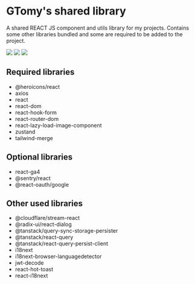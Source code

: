 # GTomy's shared library

A shared REACT JS component and utils library for my projects.
Contains some other libraries bundled and some are required to be added to the project.

[![][npm-version]][npm-url] [![][gitlab-last-release]][npm-url] [![][npm-downloads]][npm-url]

## Required libraries
* @heroicons/react
* axios
* react
* react-dom
* react-hook-form
* react-router-dom
* react-lazy-load-image-component
* zustand
* tailwind-merge

## Optional libraries
* react-ga4
* @sentry/react
* @react-oauth/google

## Other used libraries
* @cloudflare/stream-react
* @radix-ui/react-dialog
* @tanstack/query-sync-storage-persister
* @tanstack/react-query
* @tanstack/react-query-persist-client
* i18next
* i18next-browser-languagedetector
* jwt-decode
* react-hot-toast
* react-i18next

[npm-version]: https://badgen.net/npm/v/gtomy-lib?label=version&color=green
[npm-downloads]: https://badgen.net/npm/dt/gtomy-lib
[npm-url]: https://www.npmjs.com/package/gtomy-lib
[gitlab-last-release]: https://badgen.net/gitlab/last-commit/gtomy/gtomy-lib/master?label=last%20release
